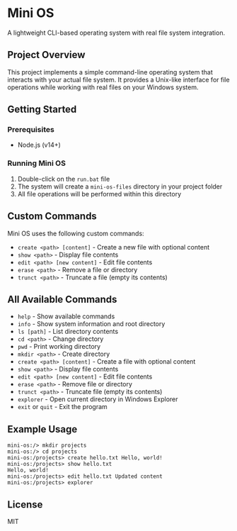 # Mini OS

A lightweight CLI-based operating system with real file system integration.

## Project Overview

This project implements a simple command-line operating system that interacts with your actual file system. It provides a Unix-like interface for file operations while working with real files on your Windows system.

## Getting Started

### Prerequisites

- Node.js (v14+)

### Running Mini OS

1. Double-click on the `run.bat` file
2. The system will create a `mini-os-files` directory in your project folder
3. All file operations will be performed within this directory

## Custom Commands

Mini OS uses the following custom commands:

- `create <path> [content]` - Create a new file with optional content
- `show <path>` - Display file contents
- `edit <path> [new content]` - Edit file contents
- `erase <path>` - Remove a file or directory
- `trunct <path>` - Truncate a file (empty its contents)

## All Available Commands

- `help` - Show available commands
- `info` - Show system information and root directory
- `ls [path]` - List directory contents
- `cd <path>` - Change directory
- `pwd` - Print working directory
- `mkdir <path>` - Create directory
- `create <path> [content]` - Create a file with optional content
- `show <path>` - Display file contents
- `edit <path> [new content]` - Edit file contents
- `erase <path>` - Remove file or directory
- `trunct <path>` - Truncate file (empty its contents)
- `explorer` - Open current directory in Windows Explorer
- `exit` or `quit` - Exit the program

## Example Usage

```
mini-os:/> mkdir projects
mini-os:/> cd projects
mini-os:/projects> create hello.txt Hello, world!
mini-os:/projects> show hello.txt
Hello, world!
mini-os:/projects> edit hello.txt Updated content
mini-os:/projects> explorer
```

## License

MIT

